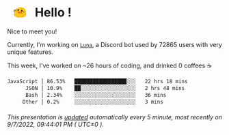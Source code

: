 <h1>   <img src="./spoinky.gif" style="vertical-align:middle;" width="30px">   Hello ! </h1>

Nice to meet you!

Currently, I'm working on <a href='https://github.com/Asgarrrr/Luna'>`Luna`</a>, a Discord bot used by 72865 users with very unique features.

This week, I've worked on ~26 hours of coding, and drinked 0 coffees ☕

```
JavaScript │ 86.53%   █████████████████░░░   22 hrs 18 mins
      JSON │ 10.9%    ██░░░░░░░░░░░░░░░░░░   2 hrs 48 mins
      Bash │ 2.34%    ░░░░░░░░░░░░░░░░░░░░   36 mins
     Other │ 0.2%     ░░░░░░░░░░░░░░░░░░░░   3 mins
```

###### This presentation is [updated](https://github.com/Asgarrrr) automatically every 5 minute, most recently on 9/7/2022, 09:44:01 PM ( UTC±0 ).